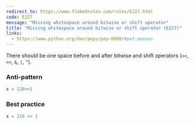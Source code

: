 ```yaml
---
redirect_to: https://www.flake8rules.com/rules/E227.html
code: E227
message: "Missing whitespace around bitwise or shift operator"
title: "Missing whitespace around bitwise or shift operator (E227)"
links:
  - https://www.python.org/dev/peps/pep-0008/#pet-peeves
---
```


There should be one space before and after bitwise and shift operators (`<<`, `>>`, `&`, `|`, `^`).

### Anti-pattern

```python
x = 128<<1
```

### Best practice

```python
x = 128 << 1
```
